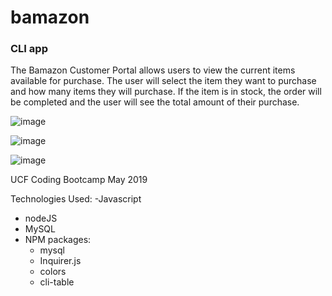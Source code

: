 # bamazon
### CLI app

The Bamazon Customer Portal allows users to view the current items available for purchase. The user will select the item they want to purchase and how many items they will purchase. If the item is in stock, the order will be completed and the user will see the total amount of their purchase. 

![image](https://user-images.githubusercontent.com/24906805/57897571-6a0df980-7823-11e9-80e9-96a34977f805.png)

![image](https://user-images.githubusercontent.com/24906805/57897607-9f1a4c00-7823-11e9-9649-e0b3e6021309.png)

![image](https://user-images.githubusercontent.com/24906805/57897650-d8eb5280-7823-11e9-8f6c-d8089a707bf8.png)

UCF Coding Bootcamp
May 2019

Technologies Used:
-Javascript
- nodeJS
- MySQL
- NPM packages:
  - mysql
  - Inquirer.js
  - colors
  - cli-table
